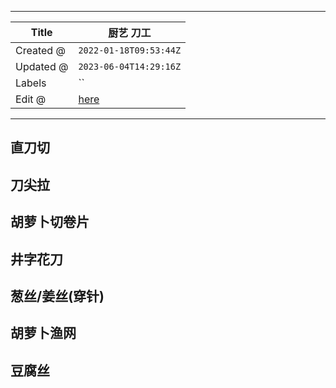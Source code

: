 -----

| Title     | 厨艺 刀工                                             |
| --------- | ------------------------------------------------- |
| Created @ | `2022-01-18T09:53:44Z`                            |
| Updated @ | `2023-06-04T14:29:16Z`                            |
| Labels    | \`\`                                              |
| Edit @    | [here](https://github.com/junxnone/shi/issues/44) |

-----

## 直刀切

## 刀尖拉

## 胡萝卜切卷片

## 井字花刀

## 葱丝/姜丝(穿针)

## 胡萝卜渔网

## 豆腐丝
